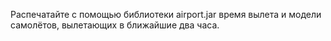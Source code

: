Распечатайте с помощью библиотеки airport.jar время вылета и модели самолётов, вылетающих в ближайшие два часа.